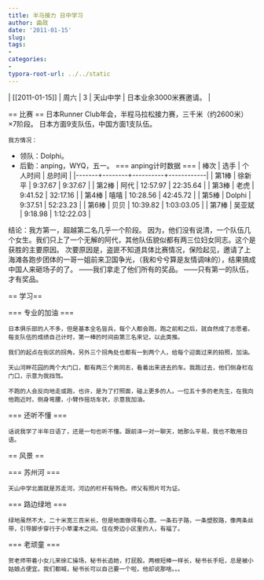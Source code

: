 ```yaml
---
title: 半马接力 日中学习
author: 曲政
date: '2011-01-15'
slug: 
tags:
- 
categories:
- 
typora-root-url: ../../static
---
```


| [[2011-01-15]] | 周六 | 3 | 天山中学 | 日本业余3000米赛邀请。 |

== 比赛 ==
	日本Runner Club年会，半程马拉松接力赛，三千米（约2600米）×7阶段。
	日本方面9支队伍，中国方面1支队伍。

	我方情况：
* 领队：Dolphi。
* 后勤：anping，WYQ，五一。
=== anping计时数据 ===
    | 棒次  | 选手   | 个人时间 | 总时间     |
    |-------+--------+----------+------------|
    | 第1棒 | 徐新平 | 9:37.67  | 9:37.67    |
    | 第2棒 | 阿代   | 12:57.97 | 22:35.64   |
    | 第3棒 | 老虎   | 9:41.52  | 32:17.16   |
    | 第4棒 | 嘻嘻   | 10:28.56 | 42:45.72   |
    | 第5棒 | Dolphi | 9:37.51  | 52:23.23   |
    | 第6棒 | 贝贝   | 10:39.82 | 1:03:03.05 |
    | 第7棒 | 吴亚斌 | 9:18.98  | 1:12:22.03 |

结论：我方第一，超越第二名几乎一个阶段。
	因为，他们没有说清，一个队伍几个女生。我们只上了一个无解的阿代，其他队伍貌似都有两三位妇女同志。这个是获胜的主要原因。
	次要原因是，盗匪不知道具体比赛情况，保险起见，邀请了上海滩各跑步团体的一哥一姐前来卫国争光，（我和兮兮算是友情调味的），结果搞成中国人来砸场子的了。
	——我们拿走了他们所有的奖品。
	——只有第一的队伍，才有奖品。

== 学习==

=== 专业的加油 ===

	日本俱乐部的人不多，但是基本全名皆兵，每个人都会跑，跑之前和之后，就自然成了志愿者。每支队伍的成绩自己计时，第一棒的时间由第三名来记，以此类推。
	
	我们的起点在街区的拐角，另外三个拐角处也都有一到两个人，给每个迎面过来的拍照，加油。
	
	天山河畔花园的两个大门口，都有两三个男同志，看着出来进去的车。我跑过去，他们侧身栏在门口，示意为我挡驾。
	
	不跑的人会反向地走或跑，也许，是为了打照面，碰上更多的人。一位五十多的老先生，在我向他跑近时，侧身弯腰，小臂作摇坊车状，示意我加油。

=== 还听不懂 ===

	话说我学了半年日语了，还是一句也听不懂。跟前泽一对一聊天，她那么平易，我也不敢用日语。

== 风景 ==

=== 苏州河 ===

	天山中学北面就是苏走河，河边的栏杆有特色。师父有照片可为证。

=== 路边绿地 ===

	绿地虽然不大，二十米宽三百米长，但是地面做得有心意。一条石子路，一条塑胶路，像两条丝带，引导脚步穿行于小草灌木之间。住在旁边小区里的人，有福了。

=== 老顽童 ===

	贺老师带着小女儿来徐汇操场，秘书长追她，打屁股。两根短棒一样长，秘书长手短，总是被小姑娘占便宜。我们都喊，秘书长可以自己要一个啦，他却说那啥。。。

